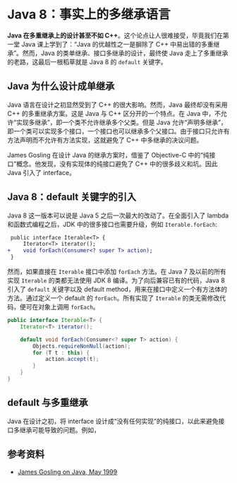 # Java 8：事实上的多继承语言

**Java 在多重继承上的设计甚至不如 C++**。这个论点让人很难接受，毕竟我们在第一堂 Java 课上学到了：“Java 的优越性之一是摒除了 C++ 中易出错的多重继承”。然而，Java 的类单继承、接口多继承的设计，最终使 Java 走上了多重继承的老路，这最后一根稻草就是 Java 8 的 `default` 关键字。

## Java 为什么设计成单继承

Java 语言在设计之初显然受到了 C++ 的很大影响。然而，Java 最终却没有采用 C++ 的多重继承方案。这是 Java 与 C++ 区分开的一个特点。在 Java 中，不允许“实现多继承”，即一个类不允许继承多个父类。但是 Java 允许“声明多继承”，即一个类可以实现多个接口，一个接口也可以继承多个父接口。由于接口只允许有方法声明而不允许有方法实现，这就避免了 C++ 中多继承的决议问题。

James Gosling 在设计 Java 的继承方案时，借鉴了 Objective-C 中的“纯接口”概念。他发现，没有实现体的纯接口避免了 C++ 中的很多歧义和坑。因此 Java 引入了 interface。

## Java 8：default 关键字的引入

Java 8 这一版本可以说是 Java 5 之后一次最大的改动了。在全面引入了 lambda 和函数式编程之后，JDK 中的很多接口也需要升级，例如 `Iterable.forEach`:

```diff
 public interface Iterable<T> {
     Iterator<T> iterator();
+    void forEach(Consumer<? super T> action);
 }
```

然而，如果直接在 `Iterable` 接口中添加 `forEach` 方法。在 Java 7 及以前的所有实现 `Iterable` 的类都无法使用 JDK 8 编译。为了向后兼容已有的代码，Java 8 引入了 `default` 关键字以及 default method，用来在接口中定义一个有方法体的方法。通过定义一个 default 的 `forEach`。所有实现了 `Iterable` 的类无需修改代码，便可在对象上调用 `forEach`。

```Java
public interface Iterable<T> {
    Iterator<T> iterator();

    default void forEach(Consumer<? super T> action) {
        Objects.requireNonNull(action);
        for (T t : this) {
            action.accept(t);
        }
    }
}
```

## default 与多重继承

Java 在设计之初，将 interface 设计成“没有任何实现”的纯接口，以此来避免接口多继承可能导致的问题。例如，

## 参考资料

+ [James Gosling on Java, May 1999](https://www.artima.com/intv/gosling13.html)